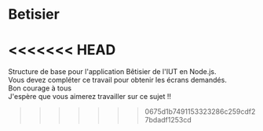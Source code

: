 # Betisier
<<<<<<< HEAD
=======
Structure de base pour l'application Bêtisier de l'IUT en Node.js. <br />
Vous devez compléter ce travail pour obtenir les écrans demandés.  <br />
Bon courage à tous <br />
J'espère que vous aimerez travailler sur ce sujet !!  <br />
>>>>>>> 0675d1b7491153323286c259cdf27bdadf1253cd
